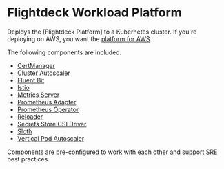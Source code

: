 # Flightdeck Workload Platform

Deploys the [Flightdeck Platform] to a Kubernetes cluster. If you're deploying
on AWS, you want the [platform for AWS](../aws).

The following components are included:

- [CertManager](https://cert-manager.io/)
- [Cluster Autoscaler](https://github.com/kubernetes/autoscaler/blob/master/cluster-autoscaler/README.md)
- [Fluent Bit](https://fluentbit.io/)
- [Istio](https://istio.io/)
- [Metrics Server](https://github.com/kubernetes-sigs/metrics-server)
- [Prometheus Adapter](https://github.com/kubernetes-sigs/prometheus-adapter)
- [Prometheus Operator](https://prometheus-operator.dev/)
- [Reloader](https://github.com/stakater/Reloader)
- [Secrets Store CSI Driver](https://secrets-store-csi-driver.sigs.k8s.io/)
- [Sloth](https://sloth.dev/)
- [Vertical Pod Autoscaler](https://github.com/kubernetes/autoscaler/blob/master/vertical-pod-autoscaler/README.md)

Components are pre-configured to work with each other and support SRE best
practices.
